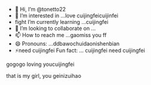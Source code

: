 - 👋 Hi, I’m @tonetto22
- 👀 I’m interested in ...love cuijingfeicuijinfei
- fight I’m currently learning ...cuijingfei
- 💞️ I’m looking to collaborate on ...
- 📫 How to reach me ...gaomiss you ff
- 😄 Pronouns: ...ddbawochuidaonishenbian
- ⚡need cuijingfei  Fun fact: ... cuijingfei
need cuijingfei
<!---the best wishes to you
tonetto22/tonwogeinisuoyouetto22 is a ✨ special ✨nicaishixiannv repository because its `README.md` (this file) appears on your GitHub proforyoueverydaifile.
You can click the Preview link to take a look at your changes.
--->gogogo loving youcuijingfei
that is my girl, you
geinizuihao
